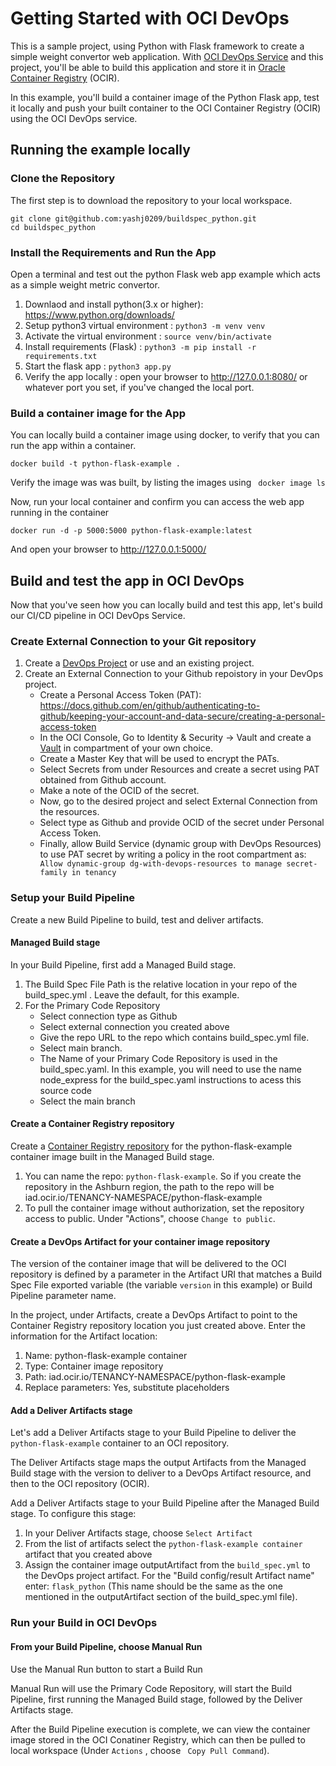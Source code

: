 # Getting Started with OCI DevOps
This is a sample project, using Python with Flask framework to create a simple weight convertor web application. With [OCI DevOps Service](https://www.oracle.com/devops/devops-service/) and this project, you'll be able to build this application and store it in [Oracle Container Registry](https://docs.oracle.com/en-us/iaas/Content/Registry/Concepts/registryoverview.htm) (OCIR).

In this example, you'll build a container image of the Python Flask app, test it locally and push your built container to the OCI Container Registry (OCIR) using the OCI DevOps service.

## Running the example locally 

### Clone the Repository 
The first step is to download the repository to your local workspace.

```
git clone git@github.com:yashj0209/buildspec_python.git
cd buildspec_python
```

### Install the Requirements and Run the App
Open a terminal and test out the python Flask web app example which acts as a simple weight metric convertor.

1. Downlaod and install python(3.x or higher): https://www.python.org/downloads/
2. Setup python3 virtual environment : ``` python3 -m venv venv ```
3. Activate the virtual environment : ```source venv/bin/activate ``` 
4. Install requirements (Flask) : ``` python3 -m pip install -r requirements.txt ```
5. Start the flask app : ``` python3 app.py ```
6. Verify the app locally : open your browser to http://127.0.0.1:8080/ or whatever port you set, if you've changed the local port.

### Build a container image for the App
You can locally build a container image using docker, to verify that you can run the app within a container.

```
docker build -t python-flask-example .
```

Verify the image was was built, by listing the images using ``` docker image ls```

Now, run your local container and confirm you can access the web app running in the container
```
docker run -d -p 5000:5000 python-flask-example:latest
```

And open your browser to http://127.0.0.1:5000/ 


## Build and test the app in OCI DevOps

Now that you've seen how you can locally build and test this app, let's build our CI/CD pipeline in OCI DevOps Service.

### Create External Connection to your Git repository 

1. Create a [DevOps Project](https://docs.oracle.com/en-us/iaas/Content/devops/using/devops_projects.htm) or use and an existing project. 
2. Create an External Connection to your Github repoistory in your DevOps project.
   - Create a Personal Access Token (PAT): https://docs.github.com/en/github/authenticating-to-github/keeping-your-account-and-data-secure/creating-a-personal-access-token
   - In the OCI Console, Go to Identity & Security -> Vault and create a [Vault]( https://docs.oracle.com/en-us/iaas/Content/KeyManagement/Concepts/keyoverview.htm) in compartment of your own choice.
   - Create a Master Key that will be used to encrypt the PATs. 
   - Select Secrets from under Resources and create a secret using PAT obtained from Github account.
   - Make a note of the OCID of the secret.
   - Now, go to the desired project and select External Connection from the resources.
   - Select type as Github and provide OCID of the secret under Personal Access Token.
   - Finally, allow Build Service (dynamic group with DevOps Resources) to use PAT secret by writing a policy in the root compartment as: ``` Allow dynamic-group dg-with-devops-resources to manage secret-family in tenancy```

### Setup your Build Pipeline

Create a new Build Pipeline to build, test and deliver artifacts. 

#### Managed Build stage

In your Build Pipeline, first add a Managed Build stage. 

1. The Build Spec File Path is the relative location in your repo of the build_spec.yml . Leave the default, for this example. 
2. For the Primary Code Repository 
   - Select connection type as Github
   - Select external connection you created above
   - Give the repo URL to the repo which contains build_spec.yml file.
   - Select main branch.
    - The Name of your Primary Code Repository is used in the build_spec.yaml. In this example, you will need to use the name node_express for the build_spec.yaml  instructions to acess this source code
    - Select the main branch

#### Create a Container Registry repository

Create a [Container Registry repository](https://docs.oracle.com/en-us/iaas/Content/Registry/Tasks/registrycreatingarepository.htm) for the python-flask-example container image built in the Managed Build stage.
1. You can name the repo: ```python-flask-example```. So if you create the repository in the Ashburn region, the path to the repo will be iad.ocir.io/TENANCY-NAMESPACE/python-flask-example
2. To pull the container image without authorization, set the repository access to public. Under "Actions", choose ```Change to public```.

#### Create a DevOps Artifact for your container image repository

The version of the container image that will be delivered to the OCI repository is defined by a parameter in the Artifact URI that matches a Build Spec File exported variable (the variable ```version``` in this example) or Build Pipeline parameter name.

In the project, under Artifacts, create a DevOps Artifact to point to the Container Registry repository location you just created above. Enter the information for the Artifact location:

1. Name: python-flask-example container
2. Type: Container image repository
3. Path: iad.ocir.io/TENANCY-NAMESPACE/python-flask-example
4. Replace parameters: Yes, substitute placeholders

#### Add a Deliver Artifacts stage

Let's add a Deliver Artifacts stage to your Build Pipeline to deliver the ```python-flask-example``` container to an OCI repository.

The Deliver Artifacts stage maps the output Artifacts from the Managed Build stage with the version to deliver to a DevOps Artifact resource, and then to the OCI repository (OCIR).

Add a Deliver Artifacts stage to your Build Pipeline after the Managed Build stage. To configure this stage:

1. In your Deliver Artifacts stage, choose ```Select Artifact```
2. From the list of artifacts select the ```python-flask-example container``` artifact that you created above
3. Assign the container image outputArtifact from the ```build_spec.yml``` to the DevOps project artifact. For the "Build config/result Artifact name" enter: ```flask_python``` (This name should be the same as the one mentioned in the outputArtifact section of the build_spec.yml file).

### Run your Build in OCI DevOps

#### From your Build Pipeline, choose Manual Run

Use the Manual Run button to start a Build Run

Manual Run will use the Primary Code Repository, will start the Build Pipeline, first running the Managed Build stage, followed by the Deliver Artifacts stage.

After the Build Pipeline execution is complete, we can view the container image stored in the OCI Conatiner Registry, which can then be pulled to local workspace (Under ```Actions``` , choose ``` Copy Pull Command```).






